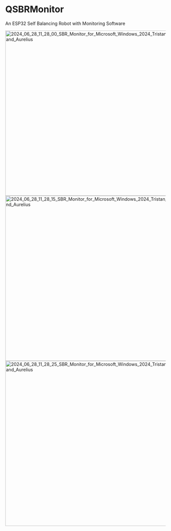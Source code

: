 # QSBRMonitor
An ESP32 Self Balancing Robot with Monitoring Software

<img width="520" alt="2024_06_28_11_28_00_SBR_Monitor_for_Microsoft_Windows_2024_Tristan_and_Aurelius" src="https://github.com/tristanceleazer/QSBRMonitor/assets/123049788/988f31af-a357-4a5d-9fef-33320d63a593">
<img width="520" alt="2024_06_28_11_28_15_SBR_Monitor_for_Microsoft_Windows_2024_Tristan_and_Aurelius" src="https://github.com/tristanceleazer/QSBRMonitor/assets/123049788/8e806f87-6ffe-492b-95c5-d930cd262f46">
<img width="520" alt="2024_06_28_11_28_25_SBR_Monitor_for_Microsoft_Windows_2024_Tristan_and_Aurelius" src="https://github.com/tristanceleazer/QSBRMonitor/assets/123049788/5b5c8dc0-734a-4086-9d3c-0fd9af3fcbc3">
